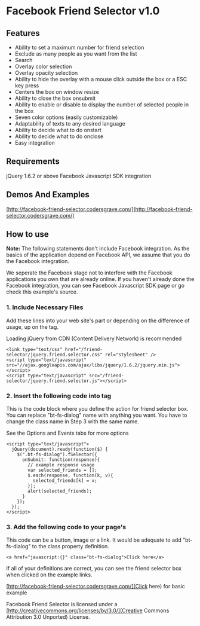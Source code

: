 Facebook Friend Selector v1.0
=====

Features
---

* Ability to set a maximum number for friend selection
* Exclude as many people as you want from the list
* Search
* Overlay color selection
* Overlay opacity selection
* Ability to hide the overlay with a mouse click outside the box or a ESC key press
* Centers the box on window resize
* Ability to close the box onsubmit
* Ability to enable or disable to display the number of selected people in the box
* Seven color options (easily customizable)
* Adaptability of texts to any desired language
* Ability to decide what to do onstart
* Ability to decide what to do onclose
* Easy integration


Requirements
---

jQuery 1.6.2 or above
Facebook Javascript SDK integration

Demos And Examples
---
[http://facebook-friend-selector.codersgrave.com/](http://facebook-friend-selector.codersgrave.com/)

How to use
---

**Note:** The following statements don't include Facebook integration. As the basics of the application depend on Facebook API, we assume that you do the Facebook integration.

We seperate the Facebook stage not to interfere with the Facebook applications you own that are already online. If you haven't already done the Facebook integration, you can see Facebook Javascript SDK page or go check this example's source.


### 1. Include Necessary Files

Add these lines into your web site's <head> part or depending on the difference of usage, up on the </body> tag.

Loading jQuery from CDN (Content Delivery Network) is recommended

    <link type="text/css" href="/friend-selector/jquery.friend.selector.css" rel="stylesheet" />
    <script type="text/javascript" src="//ajax.googleapis.com/ajax/libs/jquery/1.6.2/jquery.min.js"></script>
    <script type="text/javascript" src="/friend-selector/jquery.friend.selector.js"></script>


### 2. Insert the following code into <body> tag

This is the code block where you define the action for friend selector box. You can replace "bt-fs-dialog" name with anything you want. You have to change the class name in Step 3 with the same name.

See the Options and Events tabs for more options

    <script type="text/javascript">
      jQuery(document).ready(function($) {
        $(".bt-fs-dialog").fSelector({
          onSubmit: function(response){
            // example response usage
            var selected_friends = [];
            $.each(response, function(k, v){
              selected_friends[k] = v;
            });
            alert(selected_friends);
          }
        });
      });
    </script>


### 3. Add the following code to your page's <body>

This code can be a button, image or a link. It would be adequate to add "bt-fs-dialog" to the class property definition.

    <a href="javascript:{}" class="bt-fs-dialog">Click here</a>
If all of your definitions are correct, you can see the friend selector box when clicked on the example links.

[http://facebook-friend-selector.codersgrave.com/](Click here) for basic example

Facebook Friend Selector is licensed under a [http://creativecommons.org/licenses/by/3.0/](Creative Commons Attribution 3.0 Unported) License.
